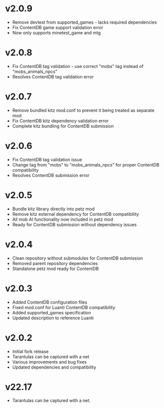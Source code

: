 # v2.0.9
- Remove devtest from supported_games - lacks required dependencies
- Fix ContentDB game support validation error
- Now only supports minetest_game and mtg

# v2.0.8
- Fix ContentDB tag validation - use correct "mobs" tag instead of "mobs_animals_npcs"
- Resolves ContentDB tag validation error

# v2.0.7
- Remove bundled kitz mod.conf to prevent it being treated as separate mod
- Fix ContentDB kitz dependency validation error 
- Complete kitz bundling for ContentDB submission

# v2.0.6
- Fix ContentDB tag validation issue
- Change tag from "mobs" to "mobs_animals_npcs" for proper ContentDB compatibility
- Resolves ContentDB submission error

# v2.0.5
- Bundle kitz library directly into petz mod
- Remove kitz external dependency for ContentDB compatibility
- All mob AI functionality now included in petz mod
- Ready for ContentDB submission without dependency issues

# v2.0.4
- Clean repository without submodules for ContentDB submission
- Removed parent repository dependencies  
- Standalone petz mod ready for ContentDB

# v2.0.3
- Added ContentDB configuration files
- Fixed mod.conf for Luanti ContentDB compatibility
- Added supported_games specification
- Updated description to reference Luanti

# v2.0.2
- Initial fork release
- Tarantulas can be captured with a net
- Various improvements and bug fixes
- Updated dependencies and compatibility

# v22.17
- Tarantulas can be captured with a net.



